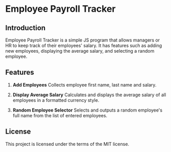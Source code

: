 # Employee Payroll Tracker

## Introduction

Employee Payroll Tracker is a simple JS program that allows managers or HR to keep track of their employees' salary. It has features such as adding new employees, displaying the average salary, and selecting a random employee.

## Features
1. **Add Employees**
   Collects employee first name, last name and salary.

2. **Display Average Salary**
   Calculates and displays the average salary of all employees in a formatted currency style.

3. **Random Employee Selector**
   Selects and outputs a random employee's full name from the list of entered employees.

## License
This project is licensed under the terms of the MIT license.